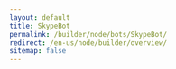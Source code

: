 ```yaml
---
layout: default
title: SkypeBot
permalink: /builder/node/bots/SkypeBot/
redirect: /en-us/node/builder/overview/
sitemap: false
---
```


